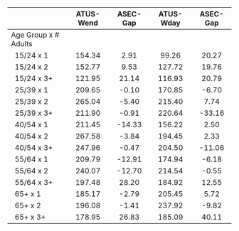 
|                      |    ATUS-Wend |     ASEC-Gap |    ATUS-Wday |     ASEC-Gap |
| -------------------- | :----------: | :----------: | :----------: | :----------: |
| Age Group x # Adults |              |              |              |              |
| &nbsp;&nbsp;15/24 x 1 |       154.34 |         2.91 |        99.26 |        20.27 |
| &nbsp;&nbsp;15/24 x 2 |       152.77 |         9.53 |       127.72 |        19.76 |
| &nbsp;&nbsp;15/24 x 3+ |       121.95 |        21.14 |       116.93 |        20.79 |
| &nbsp;&nbsp;25/39 x 1 |       209.65 |        -0.10 |       170.85 |        -6.70 |
| &nbsp;&nbsp;25/39 x 2 |       265.04 |        -5.40 |       215.40 |         7.74 |
| &nbsp;&nbsp;25/39 x 3+ |       211.90 |        -0.91 |       220.64 |       -33.16 |
| &nbsp;&nbsp;40/54 x 1 |       211.45 |       -14.33 |       156.22 |         2.50 |
| &nbsp;&nbsp;40/54 x 2 |       267.58 |        -3.84 |       194.45 |         2.33 |
| &nbsp;&nbsp;40/54 x 3+ |       247.96 |        -0.47 |       204.50 |       -11.06 |
| &nbsp;&nbsp;55/64 x 1 |       209.79 |       -12.91 |       174.94 |        -6.18 |
| &nbsp;&nbsp;55/64 x 2 |       240.07 |       -12.70 |       214.54 |        -0.55 |
| &nbsp;&nbsp;55/64 x 3+ |       197.48 |        28.20 |       184.92 |        12.55 |
| &nbsp;&nbsp;65+ x 1  |       185.17 |        -2.79 |       205.45 |         5.72 |
| &nbsp;&nbsp;65+ x 2  |       196.08 |        -1.41 |       237.92 |        -9.82 |
| &nbsp;&nbsp;65+ x 3+ |       178.95 |        26.83 |       185.09 |        40.11 |

